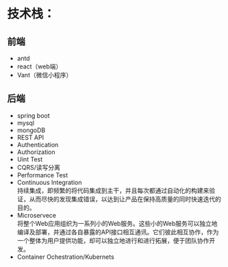 # 技术栈：

## 前端
- antd
- react（web端）
- Vant（微信小程序）

## 后端
- spring boot
- mysql
- mongoDB
- REST API
- Authentication
- Authorization
- Uint Test
- CQRS/读写分离
- Performance Test
- Continuous Integration  
  持续集成，即频繁的将代码集成到主干，并且每次都通过自动化的构建来验证，从而尽快的发现集成错误，以达到让产品在保持高质量的同时快速迭代的目的。
- Microservece  
  将整个Web应用组织为一系列小的Web服务。这些小的Web服务可以独立地编译及部署，并通过各自暴露的API接口相互通讯。它们彼此相互协作，作为一个整体为用户提供功能，却可以独立地进行和进行拓展，便于团队协作开发。  
- Container Ochestration/Kubernets

